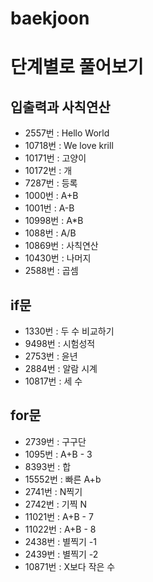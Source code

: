 # baekjoon

# 단계별로 풀어보기
## 입출력과 사칙연산
- 2557번 : Hello World
- 10718번 : We love krill
- 10171번 : 고양이
- 10172번 : 개
- 7287번 : 등록
- 1000번 : A+B
- 1001번 : A-B
- 10998번 : A*B
- 1088번 : A/B
- 10869번 : 사칙연산
- 10430번 : 나머지
- 2588번 : 곱셈

## if문
- 1330번 : 두 수 비교하기
- 9498번 : 시험성적
- 2753번 : 윤년
- 2884번 : 알람 시계
- 10817번 : 세 수

## for문
- 2739번 : 구구단
- 1095번 : A+B - 3
- 8393번 : 합
- 15552번 : 빠른 A+b
- 2741번 : N찍기
- 2742번 : 기찍 N
- 11021번 : A+B - 7
- 11022번 : A+B - 8
- 2438번 : 별찍기 -1
- 2439번 : 별찍기 -2
- 10871번 : X보다 작은 수
